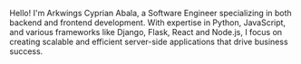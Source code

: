 Hello! I'm Arkwings Cyprian Abala, a Software Engineer specializing in both backend and frontend development. With
expertise in Python, JavaScript, and various frameworks like Django, Flask, React and Node.js, I focus on
creating scalable and efficient server-side applications that drive business success.